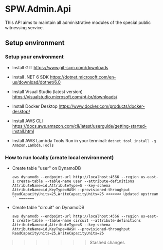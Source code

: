 # SPW.Admin.Api
This API aims to maintain all administrative modules of the special public witnessing service.

## Setup environment

### Setup your environment

- Install GIT
https://www.git-scm.com/downloads

- Install .NET 6 SDK
https://dotnet.microsoft.com/en-us/download/dotnet/6.0
    
- Install Visual Studio (latest version)
https://visualstudio.microsoft.com/pt-br/downloads/

- Install Docker Desktop
https://www.docker.com/products/docker-desktop/

- Install AWS CLI
https://docs.aws.amazon.com/cli/latest/userguide/getting-started-install.html

- Install AWS Lambda Tools
Run in your terminal: `dotnet tool install -g Amazon.Lambda.Tools`

### How to run locally (create local environment)

- Create table "user" on DynamoDB

    `
    aws dynamodb --endpoint-url http://localhost:4566 --region us-east-1 create-table --table-name user --attribute-definitions AttributeName=id,AttributeType=S --key-schema AttributeName=id,KeyType=HASH --provisioned-throughput ReadCapacityUnits=25,WriteCapacityUnits=25
<<<<<<< Updated upstream
    ``
=======
    `

- Create table "circuit" on DynamoDB

   `
    aws dynamodb --endpoint-url http://localhost:4566 --region us-east-1 create-table --table-name circuit --attribute-definitions AttributeName=id,AttributeType=S --key-schema AttributeName=id,KeyType=HASH --provisioned-throughput ReadCapacityUnits=25,WriteCapacityUnits=25
    `
>>>>>>> Stashed changes
